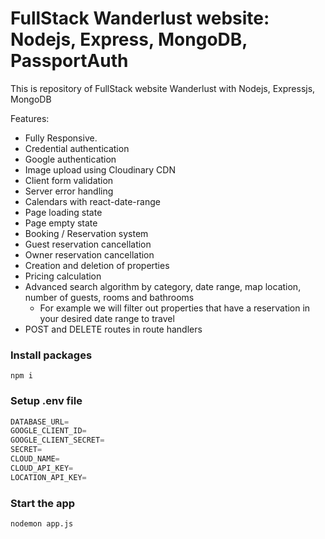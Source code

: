 # FullStack Wanderlust website: Nodejs, Express, MongoDB, PassportAuth

This is repository of FullStack website Wanderlust with Nodejs, Expressjs, MongoDB

Features:

- Fully Responsive.
- Credential authentication
- Google authentication
- Image upload using Cloudinary CDN
- Client form validation
- Server error handling
- Calendars with react-date-range
- Page loading state
- Page empty state
- Booking / Reservation system
- Guest reservation cancellation
- Owner reservation cancellation
- Creation and deletion of properties
- Pricing calculation
- Advanced search algorithm by category, date range, map location, number of guests, rooms and bathrooms
  - For example we will filter out properties that have a reservation in your desired date range to travel
- POST and DELETE routes in route handlers

### Install packages

```shell
npm i
```

### Setup .env file

```js
DATABASE_URL=
GOOGLE_CLIENT_ID=
GOOGLE_CLIENT_SECRET=
SECRET=
CLOUD_NAME=
CLOUD_API_KEY=
LOCATION_API_KEY=
```

### Start the app

```shell
nodemon app.js
```
